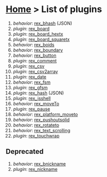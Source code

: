 # [Home](index.html) > List of plugins

1. *behavior*: [rex_bhash](rex_bhash.html)  (JSON)
2. *plugin*: [rex_board](rex_board.html)
3. *plugin*: [rex_board_hextx](rex_board_hextx.html)
4. *plugin*: [rex_board_squaretx](rex_board_squaretx.html)
5. *behavior*: [rex_boids](rex_boids.html)
6. *behavior*: [rex_boundary](rex_boundary.html)
7. *behavior*: [rex_button](rex_button.html)
8. *plugin*: [rex_comment](rex_comment.html)
9. *plugin*: [rex_csv](rex_csv.html)
10. *plugin*: [rex_csv2array](rex_csv2array.html)
11. *plugin*: [rex_date](rex_date.html)
12. *behavior*: [rex_fsm](rex_fsm.html)
13. *plugin*: [rex_gfsm](rex_gfsm.html)
14. *plugin*: [rex_hash](rex_hash.html)  (JSON)
15. *plugin*: [rex_jsshell](rex_jsshell.html)
16. *behavior*: [rex_moveTo](rex_moveto.html)
17. *plugin*: [rex_pause](rex_pause.html)
18. *behavior*: [rex_platform_moveto](rex_platform_moveto.html)
19. *behavior*: [rex_pushoutsolid](rex_pushoutsolid.html)
20. *behavior*: [rex_rotateto](rex_rotateto.html)
21. *behavior*: [rex_text_scrolling](rex_text_scrolling.html)
22. *plugin*: [rex_touchwrap](rex_touchwrap.html)


## Deprecated

1. *behavior*: [rex_bnickname](rex_bnickname.html)
2. *plugin*: [rex_nickname](rex_nickname.html)